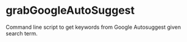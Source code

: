 grabGoogleAutoSuggest
=====================

Command line script to get keywords from Google Autosuggest given search term.
